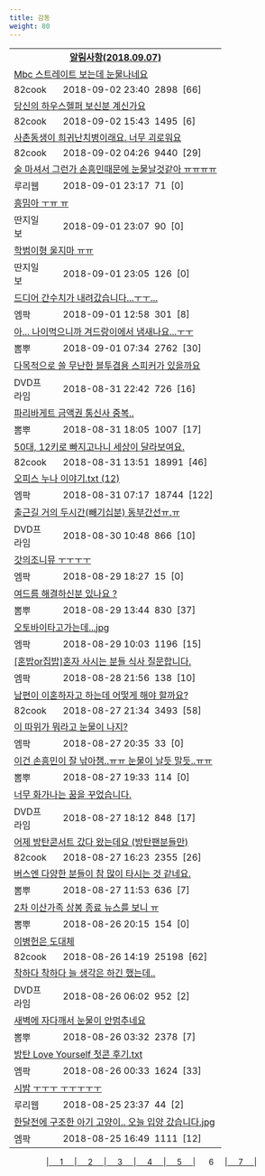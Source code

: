 ```yaml
---
title: 감동
weight: 80
---
```



<table>
<tr class='notice'><td colspan='2'><a href='http://latent.club/notice/'><center><b>알림사항(2018.09.07)</b></center></a></td></tr>
<tr class='title_link'><td colspan="2"><a href="http://www.82cook.com/entiz/read.php?bn=15&num=2629449">Mbc 스트레이트 보는데 눈물나네요</a></td></tr>
<tr class='title_info'><td width='55px' class=cook>82cook</td><td>&nbsp;&nbsp;&nbsp;2018-09-02 23:40&nbsp;&nbsp;<span class="view">2898</span>&nbsp;&nbsp;<span class="reply">[66]</span></td></tr>
<tr class='title_link'><td colspan="2"><a href="http://www.82cook.com/entiz/read.php?bn=15&num=2629219">당신의 하우스헬퍼 보신분 계신가요</a></td></tr>
<tr class='title_info'><td width='55px' class=cook>82cook</td><td>&nbsp;&nbsp;&nbsp;2018-09-02 15:43&nbsp;&nbsp;<span class="view">1495</span>&nbsp;&nbsp;<span class="reply">[6]</span></td></tr>
<tr class='title_link'><td colspan="2"><a href="http://www.82cook.com/entiz/read.php?bn=15&num=2629018">사촌동생이 희귀난치병이래요. 너무 괴로워요</a></td></tr>
<tr class='title_info'><td width='55px' class=cook>82cook</td><td>&nbsp;&nbsp;&nbsp;2018-09-02 04:26&nbsp;&nbsp;<span class="view">9440</span>&nbsp;&nbsp;<span class="reply">[29]</span></td></tr>
<tr class='title_link'><td colspan="2"><a href="http://m.ruliweb.com/community/board/300148/read/32504754">술 마셔서 그런가 손흥민때문에 눈물날것같아 ㅠㅠㅠㅠ</a></td></tr>
<tr class='title_info'><td width='55px' class=ruli>루리웹</td><td>&nbsp;&nbsp;&nbsp;2018-09-01 23:17&nbsp;&nbsp;<span class="view">71</span>&nbsp;&nbsp;<span class="reply">[0]</span></td></tr>
<tr class='title_link'><td colspan="2"><a href="http://www.ddanzi.com/index.php?m=1&document_srl=528128661">흥밈아 ㅜㅠ ㅠ </a></td></tr>
<tr class='title_info'><td width='55px' class=ddan>딴지일보</td><td>&nbsp;&nbsp;&nbsp;2018-09-01 23:07&nbsp;&nbsp;<span class="view">90</span>&nbsp;&nbsp;<span class="reply">[0]</span></td></tr>
<tr class='title_link'><td colspan="2"><a href="http://www.ddanzi.com/index.php?m=1&document_srl=528128136">학범이형 울지마 ㅠㅠ</a></td></tr>
<tr class='title_info'><td width='55px' class=ddan>딴지일보</td><td>&nbsp;&nbsp;&nbsp;2018-09-01 23:05&nbsp;&nbsp;<span class="view">126</span>&nbsp;&nbsp;<span class="reply">[0]</span></td></tr>
<tr class='title_link'><td colspan="2"><a href="http://mlbpark.donga.com/mp/b.php?id=201809010022564931&p=1&b=bullpen&m=view&select=sct&site=kakao.com">드디어 간수치가 내려갔습니다...ㅜㅜ...</a></td></tr>
<tr class='title_info'><td width='55px' class=mlb>엠팍</td><td>&nbsp;&nbsp;&nbsp;2018-09-01 12:58&nbsp;&nbsp;<span class="view">301</span>&nbsp;&nbsp;<span class="reply">[8]</span></td></tr>
<tr class='title_link'><td colspan="2"><a href="http://m.ppomppu.co.kr/new/bbs_view.php?id=freeboard&no=6028832&page=1"> 아... 나이먹으니까 겨드랑이에서 냄새나요...ㅜㅜ</a></td></tr>
<tr class='title_info'><td width='55px' class=ppom>뽐뿌</td><td>&nbsp;&nbsp;&nbsp;2018-09-01 07:34&nbsp;&nbsp;<span class="view">2762</span>&nbsp;&nbsp;<span class="reply">[30]</span></td></tr>
<tr class='title_link'><td colspan="2"><a href="https://dvdprime.com/g2/bbs/board.php?bo_table=comm&wr_id=18660071">다목적으로 쓸 무난한 블투겸용 스피커가 있을까요</a></td></tr>
<tr class='title_info'><td width='55px' class=dvd>DVD프라임</td><td>&nbsp;&nbsp;&nbsp;2018-08-31 22:42&nbsp;&nbsp;<span class="view">726</span>&nbsp;&nbsp;<span class="reply">[16]</span></td></tr>
<tr class='title_link'><td colspan="2"><a href="http://m.ppomppu.co.kr/new/bbs_view.php?id=freeboard&no=6026877&page=1"> 파리바게트 금액권 통신사 중복..</a></td></tr>
<tr class='title_info'><td width='55px' class=ppom>뽐뿌</td><td>&nbsp;&nbsp;&nbsp;2018-08-31 18:05&nbsp;&nbsp;<span class="view">1007</span>&nbsp;&nbsp;<span class="reply">[17]</span></td></tr>
<tr class='title_link'><td colspan="2"><a href="http://www.82cook.com/entiz/read.php?bn=15&num=2628069">50대, 12키로 빠지고나니 세상이 달라보여요.</a></td></tr>
<tr class='title_info'><td width='55px' class=cook>82cook</td><td>&nbsp;&nbsp;&nbsp;2018-08-31 13:51&nbsp;&nbsp;<span class="view">18991</span>&nbsp;&nbsp;<span class="reply">[46]</span></td></tr>
<tr class='title_link'><td colspan="2"><a href="http://mlbpark.donga.com/mp/b.php?id=201808310022484939&p=1&b=bullpen&m=view&select=sct&site=donga.com">오피스 누나 이야기.txt (12)</a></td></tr>
<tr class='title_info'><td width='55px' class=mlb>엠팍</td><td>&nbsp;&nbsp;&nbsp;2018-08-31 07:17&nbsp;&nbsp;<span class="view">18744</span>&nbsp;&nbsp;<span class="reply">[122]</span></td></tr>
<tr class='title_link'><td colspan="2"><a href="https://dvdprime.com/g2/bbs/board.php?bo_table=comm&wr_id=18643702">출근길 거의 두시간(빼기십분) 동부간선ㅠ.ㅠ</a></td></tr>
<tr class='title_info'><td width='55px' class=dvd>DVD프라임</td><td>&nbsp;&nbsp;&nbsp;2018-08-30 10:48&nbsp;&nbsp;<span class="view">866</span>&nbsp;&nbsp;<span class="reply">[10]</span></td></tr>
<tr class='title_link'><td colspan="2"><a href="http://mlbpark.donga.com/mp/b.php?id=201808290022419494&p=1&b=bullpen&m=view&select=sct&site=kakao.com">갓의조니뮤 ㅜㅜㅜㅜ</a></td></tr>
<tr class='title_info'><td width='55px' class=mlb>엠팍</td><td>&nbsp;&nbsp;&nbsp;2018-08-29 18:27&nbsp;&nbsp;<span class="view">15</span>&nbsp;&nbsp;<span class="reply">[0]</span></td></tr>
<tr class='title_link'><td colspan="2"><a href="http://m.ppomppu.co.kr/new/bbs_view.php?id=freeboard&no=6022192&page=1"> 여드름 해결하신분 있나요 ?</a></td></tr>
<tr class='title_info'><td width='55px' class=ppom>뽐뿌</td><td>&nbsp;&nbsp;&nbsp;2018-08-29 13:44&nbsp;&nbsp;<span class="view">830</span>&nbsp;&nbsp;<span class="reply">[37]</span></td></tr>
<tr class='title_link'><td colspan="2"><a href="http://mlbpark.donga.com/mp/b.php?id=201808290022400642&p=1&b=bullpen&m=view&select=sct&site=donga.com">오토바이타고가는데...jpg</a></td></tr>
<tr class='title_info'><td width='55px' class=mlb>엠팍</td><td>&nbsp;&nbsp;&nbsp;2018-08-29 10:03&nbsp;&nbsp;<span class="view">1196</span>&nbsp;&nbsp;<span class="reply">[15]</span></td></tr>
<tr class='title_link'><td colspan="2"><a href="http://mlbpark.donga.com/mp/b.php?id=201808280022387583&p=1&b=bullpen&m=view&select=sct&site=donga.com">[혼밥or집밥]혼자 사시는 분들 식사 질문합니다.</a></td></tr>
<tr class='title_info'><td width='55px' class=mlb>엠팍</td><td>&nbsp;&nbsp;&nbsp;2018-08-28 21:56&nbsp;&nbsp;<span class="view">138</span>&nbsp;&nbsp;<span class="reply">[10]</span></td></tr>
<tr class='title_link'><td colspan="2"><a href="http://www.82cook.com/entiz/read.php?bn=15&num=2625601">남편이 이혼하자고 하는데 어떻게 해야 할까요?</a></td></tr>
<tr class='title_info'><td width='55px' class=cook>82cook</td><td>&nbsp;&nbsp;&nbsp;2018-08-27 21:34&nbsp;&nbsp;<span class="view">3493</span>&nbsp;&nbsp;<span class="reply">[58]</span></td></tr>
<tr class='title_link'><td colspan="2"><a href="http://mlbpark.donga.com/mp/b.php?id=201808270022331351&p=1&b=bullpen&m=view&select=sct&site=donga.com">이 따위가 뭐라고 눈물이 나지?</a></td></tr>
<tr class='title_info'><td width='55px' class=mlb>엠팍</td><td>&nbsp;&nbsp;&nbsp;2018-08-27 20:35&nbsp;&nbsp;<span class="view">33</span>&nbsp;&nbsp;<span class="reply">[0]</span></td></tr>
<tr class='title_link'><td colspan="2"><a href="http://m.ppomppu.co.kr/new/bbs_view.php?id=freeboard&no=6017915&page=1"> 이건 손흥민이 잘 낚아챔..ㅠㅠ 눈물이 날듯 말듯..ㅠㅠ</a></td></tr>
<tr class='title_info'><td width='55px' class=ppom>뽐뿌</td><td>&nbsp;&nbsp;&nbsp;2018-08-27 19:33&nbsp;&nbsp;<span class="view">114</span>&nbsp;&nbsp;<span class="reply">[0]</span></td></tr>
<tr class='title_link'><td colspan="2"><a href="https://dvdprime.com/g2/bbs/board.php?bo_table=comm&wr_id=18616366">너무 화가나는 꿈을 꾸었습니다.</a></td></tr>
<tr class='title_info'><td width='55px' class=dvd>DVD프라임</td><td>&nbsp;&nbsp;&nbsp;2018-08-27 18:12&nbsp;&nbsp;<span class="view">848</span>&nbsp;&nbsp;<span class="reply">[17]</span></td></tr>
<tr class='title_link'><td colspan="2"><a href="http://www.82cook.com/entiz/read.php?bn=15&num=2625392">어제 방탄콘서트 갔다 왔는데요 (방탄팬분들만)</a></td></tr>
<tr class='title_info'><td width='55px' class=cook>82cook</td><td>&nbsp;&nbsp;&nbsp;2018-08-27 16:23&nbsp;&nbsp;<span class="view">2355</span>&nbsp;&nbsp;<span class="reply">[26]</span></td></tr>
<tr class='title_link'><td colspan="2"><a href="http://m.ppomppu.co.kr/new/bbs_view.php?id=freeboard&no=6016605&page=1"> 버스엔 다양한 분들이 참 많이 타시는 것 같네요.</a></td></tr>
<tr class='title_info'><td width='55px' class=ppom>뽐뿌</td><td>&nbsp;&nbsp;&nbsp;2018-08-27 11:53&nbsp;&nbsp;<span class="view">636</span>&nbsp;&nbsp;<span class="reply">[7]</span></td></tr>
<tr class='title_link'><td colspan="2"><a href="http://m.ppomppu.co.kr/new/bbs_view.php?id=freeboard&no=6015386&page=1"> 2차 이산가족 상봉 종료 뉴스를 보니 ㅠ</a></td></tr>
<tr class='title_info'><td width='55px' class=ppom>뽐뿌</td><td>&nbsp;&nbsp;&nbsp;2018-08-26 20:15&nbsp;&nbsp;<span class="view">154</span>&nbsp;&nbsp;<span class="reply">[0]</span></td></tr>
<tr class='title_link'><td colspan="2"><a href="http://www.82cook.com/entiz/read.php?bn=15&num=2624709">이병헌은 도대체</a></td></tr>
<tr class='title_info'><td width='55px' class=cook>82cook</td><td>&nbsp;&nbsp;&nbsp;2018-08-26 14:19&nbsp;&nbsp;<span class="view">25198</span>&nbsp;&nbsp;<span class="reply">[62]</span></td></tr>
<tr class='title_link'><td colspan="2"><a href="https://dvdprime.com/g2/bbs/board.php?bo_table=comm&wr_id=18598108">착하다 착하다 늘 생각은 하긴 했는데..</a></td></tr>
<tr class='title_info'><td width='55px' class=dvd>DVD프라임</td><td>&nbsp;&nbsp;&nbsp;2018-08-26 06:02&nbsp;&nbsp;<span class="view">952</span>&nbsp;&nbsp;<span class="reply">[2]</span></td></tr>
<tr class='title_link'><td colspan="2"><a href="http://m.ppomppu.co.kr/new/bbs_view.php?id=freeboard&no=6014471&page=1"> 새벽에  자다깨서  눈물이  안멈추네요</a></td></tr>
<tr class='title_info'><td width='55px' class=ppom>뽐뿌</td><td>&nbsp;&nbsp;&nbsp;2018-08-26 03:32&nbsp;&nbsp;<span class="view">2378</span>&nbsp;&nbsp;<span class="reply">[7]</span></td></tr>
<tr class='title_link'><td colspan="2"><a href="http://mlbpark.donga.com/mp/b.php?id=201808260022240208&p=1&b=bullpen&m=view&select=sct&site=donga.com">방탄 Love Yourself 첫콘 후기.txt</a></td></tr>
<tr class='title_info'><td width='55px' class=mlb>엠팍</td><td>&nbsp;&nbsp;&nbsp;2018-08-26 00:33&nbsp;&nbsp;<span class="view">1624</span>&nbsp;&nbsp;<span class="reply">[33]</span></td></tr>
<tr class='title_link'><td colspan="2"><a href="http://m.ruliweb.com/community/board/300148/read/32489270">시밤 ㅜㅜㅜ ㅜㅜㅜㅜㅜ</a></td></tr>
<tr class='title_info'><td width='55px' class=ruli>루리웹</td><td>&nbsp;&nbsp;&nbsp;2018-08-25 23:37&nbsp;&nbsp;<span class="view">44</span>&nbsp;&nbsp;<span class="reply">[2]</span></td></tr>
<tr class='title_link'><td colspan="2"><a href="http://mlbpark.donga.com/mp/b.php?id=201808250022225958&p=1&b=bullpen&m=view&select=sct&site=donga.com">한달전에 구조한 아기 고양이.. 오늘 입양 갔습니다.jpg</a></td></tr>
<tr class='title_info'><td width='55px' class=mlb>엠팍</td><td>&nbsp;&nbsp;&nbsp;2018-08-25 16:49&nbsp;&nbsp;<span class="view">1111</span>&nbsp;&nbsp;<span class="reply">[12]</span></td></tr>
</table><center><span class="foot_index"><td>|<a href="../">&nbsp;&nbsp;&nbsp;&nbsp;&nbsp;1&nbsp;&nbsp;&nbsp;&nbsp;&nbsp;</a></td><td>|<a href="../page2/">&nbsp;&nbsp;&nbsp;&nbsp;&nbsp;2&nbsp;&nbsp;&nbsp;&nbsp;&nbsp;</a></td><td>|<a href="../page3/">&nbsp;&nbsp;&nbsp;&nbsp;&nbsp;3&nbsp;&nbsp;&nbsp;&nbsp;&nbsp;</a></td><td>|<a href="../page4/">&nbsp;&nbsp;&nbsp;&nbsp;&nbsp;4&nbsp;&nbsp;&nbsp;&nbsp;&nbsp;</a></td><td>|<a href="../page5/">&nbsp;&nbsp;&nbsp;&nbsp;&nbsp;5&nbsp;&nbsp;&nbsp;&nbsp;&nbsp;</a></td><td>| &nbsp;&nbsp;&nbsp;&nbsp;&nbsp;6&nbsp;&nbsp;&nbsp;&nbsp;&nbsp;</a></td><td>|<a href="../page7/">&nbsp;&nbsp;&nbsp;&nbsp;&nbsp;7&nbsp;&nbsp;&nbsp;&nbsp;&nbsp;</a>|</td></tr></span></center>
